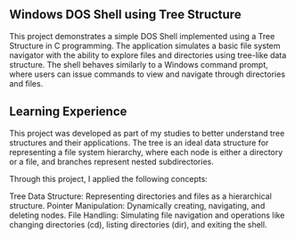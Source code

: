 ## Windows DOS Shell using Tree Structure
This project demonstrates a simple DOS Shell implemented using a Tree Structure in C programming. The application simulates a basic file system navigator with the ability to explore files and directories using tree-like data structure. The shell behaves similarly to a Windows command prompt, where users can issue commands to view and navigate through directories and files.

## Learning Experience
This project was developed as part of my studies to better understand tree structures and their applications. The tree is an ideal data structure for representing a file system hierarchy, where each node is either a directory or a file, and branches represent nested subdirectories.

Through this project, I applied the following concepts:

Tree Data Structure: Representing directories and files as a hierarchical structure.
Pointer Manipulation: Dynamically creating, navigating, and deleting nodes.
File Handling: Simulating file navigation and operations like changing directories (cd), listing directories (dir), and exiting the shell.

